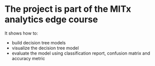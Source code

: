 # The project is part of the MITx analytics edge course

It shows how to:
* build decision tree models
* visualize the decision tree model
* evaluate the model using classification report, confusion matrix and accuracy metric
